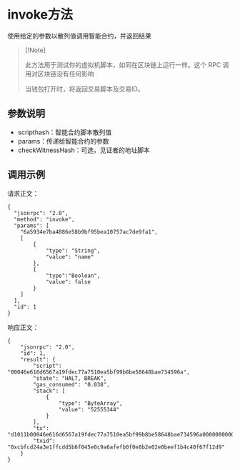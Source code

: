 # invoke方法

使用给定的参数以散列值调用智能合约，并返回结果

>  [!Note]
>
>   此方法用于测试你的虚拟机脚本，如同在区块链上运行一样。这个 RPC 调用对区块链没有任何影响
>
>  当钱包打开时，将返回交易脚本及交易ID。

## 参数说明

- scripthash：智能合约脚本散列值
- params：传递给智能合约的参数
- checkWitnessHash：可选，见证者的地址脚本

## 调用示例

请求正文：

```
{
  "jsonrpc": "2.0",
  "method": "invoke",
  "params": [
  	"6a5934e7ba4886e58b9bf95bea10757ac7de9fa1",
  	[
  		{
  			"type": "String",
    		"value": "name"
    	},
		{
			"type":"Boolean",
		    "value": false
		}
	]
  ],
  "id": 1
}
```

响应正文：

```
{
    "jsonrpc": "2.0",
    "id": 1,
    "result": {
        "script": "00046e616d6567a19fdec77a7510ea5bf99b8be58648bae734596a",
        "state": "HALT, BREAK",
        "gas_consumed": "0.038",
        "stack": [
            {
                "type": "ByteArray",
                "value": "52555344"
            }
        ],
        "tx": "d1011b00046e616d6567a19fdec77a7510ea5bf99b8be58648bae734596a0000000000000000000154a8e0fd25a7f3f8af8bf0110bcd0f3aa9c57338998de83d2cbc5e926f5c6e0c0200012512753e7083dbfc9308c4abcaf55bbb0bd9b429a1a579312e02502bbb5d0ba6e05dd9867e0100008226c513e2aa717f2f32d3c5fb2bcb492acfc3dc01414005b3cd19918e3a94cdf3413d471aa2c1e0b6c599ca9bd4c2c79a4f34be584e31ce5fc56cfc4469f8244ddfaa24e9da82127496f8ab8180ab823098bf9fbecc3f232103855b6f0f748072d0cedaf048e7d0d6cc4ce705d9e7940cbf290e59fd5ec13aa4ac",
        "txid": "0xcbfcd24a3e1ffcdd5b6f045e0c9a6afefb0f0e8b2e02e0beef1b4c40f67f12d9"
    }
}
```

